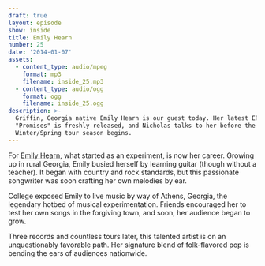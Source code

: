 ```yaml
---
draft: true
layout: episode
show: inside
title: Emily Hearn
number: 25
date: '2014-01-07'
assets:
  - content_type: audio/mpeg
    format: mp3
    filename: inside_25.mp3
  - content_type: audio/ogg
    format: ogg
    filename: inside_25.ogg
description: >-
  Griffin, Georgia native Emily Hearn is our guest today. Her latest EP,
  "Promises" is freshly released, and Nicholas talks to her before the
  Winter/Spring tour season begins.
---
```

For [Emily Hearn](http://emilyhearn.com), what started as an experiment, is now her career. Growing up in rural Georgia, Emily busied herself by learning guitar (though without a teacher). It began with country and rock standards, but this passionate songwriter was soon crafting her own melodies by ear.

College exposed Emily to live music by way of Athens, Georgia, the legendary hotbed of musical experimentation. Friends encouraged her to test her own songs in the forgiving town, and soon, her audience began to grow.

Three records and countless tours later, this talented artist is on an unquestionably favorable path. Her signature blend of folk-flavored pop is bending the ears of audiences nationwide.